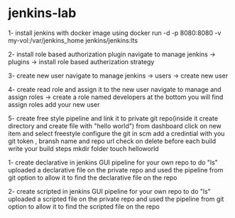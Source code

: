 # jenkins-lab
1- install jenkins with docker image
  using docker run -d -p 8080:8080 -v my-vol:/var/jenkins_home jenkins/jenkins:lts
  
2- install role based authorization plugin
  navigate to manage jenkins -> plugins -> install role based autherization strategy
  
3- create new user
  navigate to manage jenkins -> users -> create new user
  
4- create read role and assign it to the new user
  navigate to manage and assign roles -> create a role named developers 
  at the bottom you will find assign roles add your new user 
  
5- create free style pipeline and link it to private git repo(inside it create directory and create file with "hello world")
   from dashboard click on new item and select freestyle 
   configure the git in scm add a credintial with you git token , bransh name and repo url
   check on delete before each build 
   write your build steps 
     mkdir folder
     touch helloworld 

1- create declarative in jenkins GUI pipeline for your own repo to do "ls"
  uploaded a declarative file on the private repo and used the pipeline from git option to allow it to find the declarative 
  file on the repo 
  
2- create scripted in jenkins GUI pipeline for your own repo to do "ls"
  uploaded a scripted file on the private repo and used the pipeline from git option to allow it to find the scripted 
  file on the repo 
